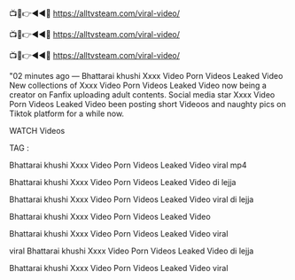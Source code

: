 📺📱👉◄◄🔴  https://alltvsteam.com/viral-video/

📺📱👉◄◄🔴  https://alltvsteam.com/viral-video/

📺📱👉◄◄🔴  https://alltvsteam.com/viral-video/

"02 minutes ago — Bhattarai khushi Xxxx Video Porn Videos Leaked Video New collections of Xxxx Video Porn Videos Leaked Video now being a creator on Fanfix uploading adult contents. Social media star Xxxx Video Porn Videos Leaked Video been posting short Videoos and naughty pics on Tiktok platform for a while now.

WATCH Videos

TAG :

Bhattarai khushi Xxxx Video Porn Videos Leaked Video viral mp4

Bhattarai khushi Xxxx Video Porn Videos Leaked Video di lejja

Bhattarai khushi Xxxx Video Porn Videos Leaked Video viral di lejja

Bhattarai khushi Xxxx Video Porn Videos Leaked Video

Bhattarai khushi Xxxx Video Porn Videos Leaked Video viral

viral Bhattarai khushi Xxxx Video Porn Videos Leaked Video di lejja

Bhattarai khushi Xxxx Video Porn Videos Leaked Video viral

